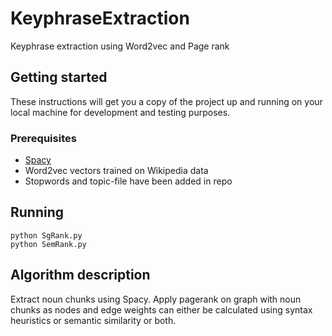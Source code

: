 # KeyphraseExtraction
Keyphrase extraction using Word2vec and Page rank

## Getting started
These instructions will get you a copy of the project up and running on your local machine for development and testing purposes.

### Prerequisites
* [Spacy](https://spacy.io/)
* Word2vec vectors trained on Wikipedia data
* Stopwords and topic-file have been added in repo

## Running
```
python SgRank.py
python SemRank.py
```
## Algorithm description
Extract noun chunks using Spacy. Apply pagerank on graph with noun chunks as nodes and edge weights can either be calculated using syntax heuristics or semantic similarity or both.
